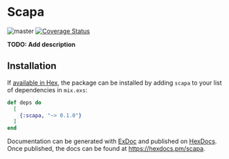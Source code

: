 # Scapa

![master](https://github.com/github/docs/actions/workflows/main.yml/badge.svg?branch=master)
[![Coverage Status](https://coveralls.io/repos/github/brunvez/scapa/badge.svg?branch=master)](https://coveralls.io/github/brunvez/scapa?branch=master)

**TODO: Add description**

## Installation

If [available in Hex](https://hex.pm/docs/publish), the package can be installed
by adding `scapa` to your list of dependencies in `mix.exs`:

```elixir
def deps do
  [
    {:scapa, "~> 0.1.0"}
  ]
end
```

Documentation can be generated with [ExDoc](https://github.com/elixir-lang/ex_doc)
and published on [HexDocs](https://hexdocs.pm). Once published, the docs can
be found at <https://hexdocs.pm/scapa>.

